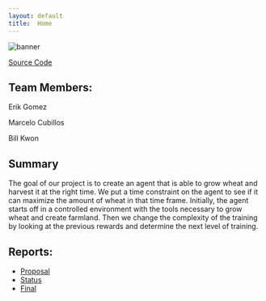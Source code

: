 ```yaml
---
layout: default
title:  Home
---
```


![banner](https://i.imgur.com/TYAWx2u.jpeg)

[Source Code](https://github.com/erikchomez/TheRealFarmerJohn/)

## Team Members:

Erik Gomez

Marcelo Cubillos

Bill Kwon

## Summary

The goal of our project is to create an agent that is able to grow wheat and harvest it at the right time. We put a time constraint on the agent to see if it can maximize the amount of wheat in that time frame. Initially, the agent starts off in a controlled environment with the tools necessary to grow wheat and create farmland. Then we change the complexity of the training by looking at the previous rewards and determine the next level of training.

## Reports:

- [Proposal](proposal.html)
- [Status](status.html)
- [Final](final.html)
